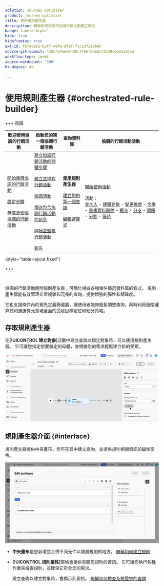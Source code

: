 ```yaml
---
solution: Journey Optimizer
product: journey optimizer
title: 使用規則產生器
description: 瞭解如何為您的協調行銷活動建立規則
badge: label="Alpha"
hide: true
hidefromtoc: true
exl-id: fb7a0eb2-b2ff-49fa-af1f-f1c10f219b00
source-git-commit: 435b4a7eee9428c7f0efeb62c72b39c0e2aaabba
workflow-type: tm+mt
source-wordcount: '309'
ht-degree: 4%

---
```



# 使用規則產生器 {#orchestrated-rule-builder}

+++ 目錄

| 歡迎使用協調的行銷活動 | 啟動您的第一個協調行銷活動 | 查詢資料庫 | 協調的行銷活動活動 |
|---|---|---|---|
| [開始使用協調的行銷活動](gs-orchestrated-campaigns.md)<br/><br/>[設定步驟](configuration-steps.md)<br/><br/>[存取及管理協調的行銷活動](access-manage-orchestrated-campaigns.md) | [建立協調行銷活動的關鍵步驟](gs-campaign-creation.md)<br/><br/>[建立並排程行銷活動](create-orchestrated-campaign.md)<br/><br/>[協調活動](orchestrate-activities.md)<br/><br/>[傳送包含協調行銷活動的訊息](send-messages.md)<br/><br/>[開始並監視行銷活動](start-monitor-campaigns.md)<br/><br/>[報告](reporting-campaigns.md) | <b>[使用規則產生器](orchestrated-rule-builder.md)</b><br/><br/>[建立您的第一個查詢](build-query.md)<br/><br/>[編輯運算式](edit-expressions.md) | [開始使用活動](activities/about-activities.md)<br/><br/>活動：<br/>[並加入](activities/and-join.md) - [建置對象](activities/build-audience.md) - [變更維度](activities/change-dimension.md) - [合併](activities/combine.md) - [重複資料刪除](activities/deduplication.md) - [擴充](activities/enrichment.md) - [分支](activities/fork.md) - [調解](activities/reconciliation.md) - [分割](activities/split.md) - [等待](activities/wait.md) |

{style="table-layout:fixed"}

+++

<br/>

協調的行銷活動隨附規則產生器，可簡化根據各種條件篩選資料庫的程式。 規則產生器能有效管理非常複雜和冗長的查詢，提供增強的彈性和精確度。

它也支援條件內的預先定義篩選器，讓使用者能夠輕鬆調整查詢，同時利用進階運算式和運運算元實現全面的受眾目標定位和細分策略。

## 存取規則產生器

在&#x200B;**[!UICONTROL 建立對象]**&#x200B;活動中建立查詢以鎖定對象時，可以使用規則產生器。 它可讓您指定想要鎖定的母體，並根據您的需求輕鬆建立新的受眾。

![影像顯示建置對象活動](assets/rule-builder-query.png)

## 規則產生器介面 {#interface}

規則產生器提供中央畫布，您可在其中建立查詢，並提供規則相關資訊的屬性窗格。

![顯示規則產生器介面的影像](assets/rule-builder-interface.png)

* **中央畫布**&#x200B;是您新增並合併不同元件以建置規則的地方。 [瞭解如何建立規則](../orchestrated/build-query.md)

* **[!UICONTROL 規則屬性]**&#x200B;窗格會提供有關您規則的資訊。 它可讓您執行各種作業來檢查規則，並確保它符合您的需求。

  建立查詢以建立對象時，會顯示此窗格。 [瞭解如何檢查及驗證您的查詢](build-query.md#check-and-validate-your-query)
